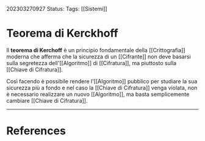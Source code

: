 202303270927
Status: 
Tags: [[Sistemi]]

# Teorema di Kerckhoff
Il **teorema di Kerchoff** è un principio fondamentale della [[Crittografia]] moderna che afferma che la sicurezza di un [[Cifrante]] non deve basarsi sulla segretezza dell'[[Algoritmo]] di [[Cifratura]], ma piuttosto sulla [[Chiave di Cifratura]].

Così facendo è possibile rendere l'[[Algoritmo]] pubblico per studiare la sua sicurezza più a fondo e nel caso la [[Chiave di Cifratura]] venga violata, non è necessario realizzare un nuovo [[Algoritmo]], ma basta semplicemente cambiare  [[Chiave di Cifratura]].


---
# References